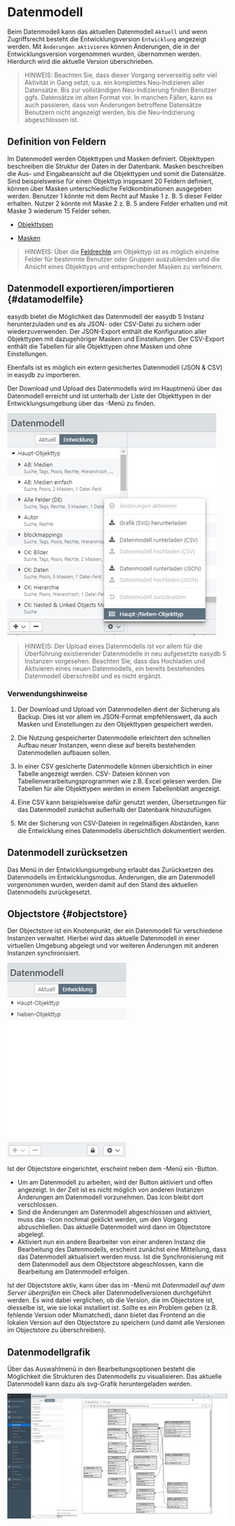 # Datenmodell

Beim Datenmodell kann das aktuellen Datenmodell <code class="tab">Aktuell</code> und wenn Zugriffsrecht besteht die Entwicklungsversion <code class="tab">Entwicklung</code> angezeigt werden. Mit <code class="button">Änderungen aktivieren</code> können Änderungen, die in der Entwicklungsversion vorgenommen wurden, übernommen werden. Hierdurch wird die aktuelle Version überschrieben.

> HINWEIS: Beachten Sie, dass dieser Vorgang serverseitig sehr viel Aktivität in Gang setzt, u.a. ein komplettes Neu-Indizieren aller Datensätze. Bis zur vollständigen Neu-Indizierung finden Benutzer ggfs. Datensätze im alten Format vor. In manchen Fällen, kann es auch passieren, dass von Änderungen betroffene Datensätze Benutzern nicht angezeigt werden, bis die Neu-Indizierung abgeschlossen ist.

## Definition von Feldern

Im Datenmodell werden Objekttypen und Masken definiert. Objekttypen beschreiben die Struktur der Daten in der Datenbank. Masken beschreiben die Aus- und Eingabeansicht auf die Objekttypen und somit die Datensätze. Sind beispielsweise für einen Objekttyp insgesamt 20 Feldern definiert, können über Masken unterschiedliche Feldkombinationen ausgegeben werden. Benutzer 1 könnte mit dem Recht auf Maske 1 z. B. 5 dieser Felder erhalten. Nutzer 2 könnte mit Maske 2 z. B. 5 andere Felder erhalten und mit  Maske 3 wiederum 15 Felder sehen.

* [Objekttypen](objecttype/objecttype.html)

* [Masken](mask/mask.html)

> HINWEIS: Über die [Feldrechte](../../rightsmanagement/objecttypes/objecttypes.html#fieldrights) am Objekttyp ist es möglich einzelne Felder für bestimmte Benutzer oder Gruppen auszublenden und die Ansicht eines Objekttyps und entsprechender Masken zu verfeinern.  

## Datenmodell exportieren/importieren {#datamodelfile}

easydb bietet die Möglichkeit das Datenmodell der easydb 5 Instanz herunterzuladen und es als JSON- oder CSV-Datei zu sichern oder wiederzuverwenden. Der JSON-Export enthält die Konfiguration aller Objekttypen mit dazugehöriger Masken und Einstellungen. Der CSV-Export enthält die Tabellen für alle Objekttypen ohne Masken und ohne Einstellungen.

Ebenfalls ist es möglich ein extern gesichertes Datenmodell (JSON & CSV) in easydb zu importieren. 

Der Download und Upload des Datenmodells wird im Hauptmenü über das Datenmodell erreicht und ist unterhalb der Liste der Objekttypen in der Entwicklungsumgebung über das <i class="fa fa-cog"></i>-Menü zu finden. 

![](datamodel_load_de.jpg)

> HINWEIS: Der Upload eines Datenmodells ist vor allem für die Überführung existierender Datenmodelle in neu aufgesetzte easydb 5 Instanzen vorgesehen. Beachten Sie, dass das Hochladen und Aktivieren eines neuen Datenmodells, ein bereits bestehendes Datenmodell überschreibt und es nicht ergänzt.

### Verwendungshinweise

1. Der Download und Upload von Datenmodellen dient der Sicherung als Backup. Dies ist vor allem im JSON-Format empfehlenswert, da auch Masken und Einstellungen zu den Objekttypen gespeichert werden. 

2. Die Nutzung gespeicherter Datenmodelle erleichtert den schnellen Aufbau neuer Instanzen, wenn diese auf bereits bestehenden Datenmodellen aufbauen sollen.

3. In einer CSV gesicherte Datenmodelle können übersichtlich in einer Tabelle angezeigt werden. CSV- Dateien können von Tabellenverarbeitungsprogrammen wie z.B. Excel gelesen werden. Die Tabellen für alle Objekttypen werden in einem Tabellenblatt angezeigt.

4. Eine CSV kann beispielsweise dafür genutzt werden, Übersetzungen für das Datenmodell zunächst außerhalb der Datenbank hinzuzufügen.

5. Mit der Sicherung von CSV-Dateien in regelmäßigen Abständen, kann die Entwicklung eines Datenmodells übersichtlich dokumentiert werden.


## Datenmodell zurücksetzen

Das Menü in der Entwicklungsumgebung erlaubt das Zurücksetzen des Datenmodells im Entwicklungsmodus. Änderungen, die am Datenmodell vorgenommen wurden, werden damit auf den Stand des aktuellen Datenmodells zurückgesetzt. 

## Objectstore {#objectstore}

Der Objectstore ist ein Knotenpunkt, der ein Datenmodell für verschiedene Instanzen verwaltet. Hierbei wird das aktuelle Datenmodell in einer virtuellen Umgebung abgelegt und vor weiteren Änderungen mit anderen Instanzen synchronisiert.

![](objectstore_de.jpg)

Ist der Objectstore eingerichtet, erscheint neben dem <i class="fa fa-cog"> </i>-Menü ein <i class="fa fa-lock"> </i>-Button. 

* Um am Datenmodell zu arbeiten, wird der Button aktiviert und offen <i class="fa fa-unlock"> </i> angezeigt. In der Zeit ist es nicht möglich von anderen Instanzen Änderungen am Datenmodell vorzunehmen. Das Icon bleibt dort verschlossen. 
* Sind die Änderungen am Datenmodell abgeschlossen und aktiviert, muss das <i class="fa fa-unlock"> </i>-Icon nochmal geklickt werden, um den Vorgang abzuschließen. Das aktuelle Datenmodell wird dann im Objectstore abgelegt. 
* Aktiviert nun ein andere Bearbeiter von einer anderen Instanz die Bearbeitung des Datenmodells, erscheint zunächst eine Mitteilung, dass das Datenmodell aktualisiert werden muss. Ist die Synchronisierung mit dem Datenmodell aus dem Objectstore abgeschlossen, kann die Bearbeitung am Datenmodell erfolgen.

Ist der Objectstore aktiv, kann über das im <i class="fa fa-cog"> </i>-Menü mit _Datenmodell auf dem Server überprüfen_ ein Check aller Datenmodellversionen durchgeführt werden. Es wird dabei verglichen, ob die Version, die im Objectstore ist, diesselbe ist, wie sie lokal installiert ist. Sollte es ein Problem geben (z.B. fehlende Version oder Mismatched), dann bietet das Frontend an die lokalen Version auf den Objectstore zu speichern (und damit alle Versionen im Objectstore zu überschreiben).



## Datenmodellgrafik

Über das Auswahlmenü in den Bearbeitungsoptionen besteht die Möglichkeit die Strukturen des Datenmodells zu visualisieren. Das aktuelle Datenmodell kann dazu als svg-Grafik heruntergeladen werden.

![Grafikausgabe des Datenmodells](svg_datamodel.jpg)